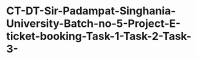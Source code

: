# CT-DT-Sir-Padampat-Singhania-University-Batch-no-5-Project-E-ticket-booking-Task-1-Task-2-Task-3-
